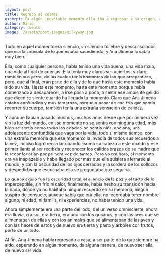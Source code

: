 ```yaml
---
layout: post
title: Regreso al cosmos
excerpt: En algún inevitable momento ella iba a regresar a su origen, al lugar dónde nació sin haber nacido. 
author: Mario
category: cuento
image:  /assets/post-images/milkyway.jpg
---
```


Todo en aquel momento era silencio, un silencio fúnebre y desconsolador que era la antesala de lo que estaba sucediendo, y Ana Jímena lo sabía muy bien.  

Ella, como cualquier persona, había tenido una vida buena, una vida mala, una vida al final de cuentas. Ella tenía muy claros sus aciertos, y claro, también sus yerro, de los cuales tenía bastantes de los que arrepentirse, pero, que al final, eran parte de ella y de lo que hasta este momento había sido su vida. Hasta este momento, hasta este momento porque había comenzado a desaparecer, a irse poco a poco, a sentir ese ambiente gélido que dicen se siente cuando ha llegado tu momento. Claro que Ana Jímena estaba confundida y muy temerosa, porque a pesar de ese frío que sentía recorrer su cuerpo, también tenía una extraña sensación de calidez.  

Y aunque habían pasado muchos, muchos años desde que por primera vez vio la luz del mundo, en ese momento no se sentía con ninguna edad, más bien se sentía como todas las edades, se sentía niña, anciana, una adolescente confundida que vaga por la vida, todo al mismo tiempo; con una extraña memoria que ese momento la invadía de todos sus recuerdos a la vez, incluso logró recordar cuando asomó su cabeza a este mundo y ese primer llanto al ser recibida y reconocer los cálidos brazos de su madre que la reconfortarían por primera vez de tantas. Pero ya era hora, el momento era ya inaplazable y había llegado por más que ella quisiera aferrarse al mundo, y con la oscuridad de los ojos cerrados y la sordera de los sollozos y despedidas que escuchaba ella se preguntaba que seguiría.  

Lo que le siguió fue la oscuridad total, el silencio de la paz y el tacto de lo imperceptible, sin frío ni calor, finalmente, había hecho su transición hacia la nada, dónde ya no habitaba ningún recuerdo en su memoria, ningún suspiro de consuelo; aunque sabia que era ella, no recordaba tener nombre alguno, ni edad, ni familia, ni experiencias, no haber tenido una vida.  

Ahora simplemente era una parte del todo, del universo omnisciente, ahora era lluvia, era sol, era tierra, era uno con los gusanos, y con las aves que se alimentaban de ellas y con los animales que se alimentaban de las aves y con las heces de estos y de nuevo era tierra y pasto y árboles con frutos, parte de un todo.  

Al fin, Ana Jímena había regresado a casa, a ser parte de lo que siempre ha sido, esperando en algún momento, de alguna manera, de nuevo ser ella, de nuevo ser vida.
